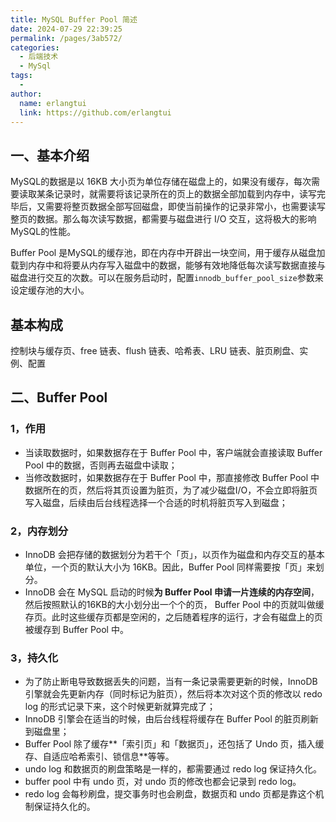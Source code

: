 ```yaml
---
title: MySQL Buffer Pool 简述
date: 2024-07-29 22:39:25
permalink: /pages/3ab572/
categories:
  - 后端技术
  - MySql
tags:
  - 
author: 
  name: erlangtui
  link: https://github.com/erlangtui
---
```


## 一、基本介绍

MySQL的数据是以 16KB 大小页为单位存储在磁盘上的，如果没有缓存，每次需要读取某条记录时，就需要将该记录所在的页上的数据全部加载到内存中，读写完毕后，又需要将整页数据全部写回磁盘，即使当前操作的记录非常小，也需要读写整页的数据。那么每次读写数据，都需要与磁盘进行 I/O 交互，这将极大的影响MySQL的性能。

Buffer Pool 是MySQL的缓存池，即在内存中开辟出一块空间，用于缓存从磁盘加载到内存中和将要从内存写入磁盘中的数据，能够有效地降低每次读写数据直接与磁盘进行交互的次数。可以在服务启动时，配置`innodb_buffer_pool_size`参数来设定缓存池的大小。

## 基本构成
控制块与缓存页、free 链表、flush 链表、哈希表、LRU 链表、脏页刷盘、实例、配置


## 二、Buffer Pool
### 1，作用
* 当读取数据时，如果数据存在于 Buffer Pool 中，客户端就会直接读取 Buffer Pool 中的数据，否则再去磁盘中读取；
* 当修改数据时，如果数据存在于 Buffer Pool 中，那直接修改 Buffer Pool 中数据所在的页，然后将其页设置为脏页，为了减少磁盘I/O，不会立即将脏页写入磁盘，后续由后台线程选择一个合适的时机将脏页写入到磁盘；
### 2，内存划分
* InnoDB 会把存储的数据划分为若干个「页」，以页作为磁盘和内存交互的基本单位，一个页的默认大小为 16KB。因此，Buffer Pool 同样需要按「页」来划分。
* InnoDB 会在 MySQL 启动的时候**为 Buffer Pool 申请一片连续的内存空间**，然后按照默认的16KB的大小划分出一个个的页， Buffer Pool 中的页就叫做缓存页。此时这些缓存页都是空闲的，之后随着程序的运行，才会有磁盘上的页被缓存到 Buffer Pool 中。
### 3，持久化
* 为了防止断电导致数据丢失的问题，当有一条记录需要更新的时候，InnoDB 引擎就会先更新内存（同时标记为脏页），然后将本次对这个页的修改以 redo log 的形式记录下来，这个时候更新就算完成了；
* InnoDB 引擎会在适当的时候，由后台线程将缓存在 Buffer Pool 的脏页刷新到磁盘里；
* Buffer Pool 除了缓存**「索引页」和「数据页」，还包括了 Undo 页，插入缓存、自适应哈希索引、锁信息**等等。
* undo log 和数据页的刷盘策略是一样的，都需要通过 redo log 保证持久化。
* buffer pool 中有 undo 页，对 undo 页的修改也都会记录到 redo log。
* redo log 会每秒刷盘，提交事务时也会刷盘，数据页和 undo 页都是靠这个机制保证持久化的。